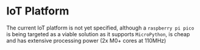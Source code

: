 # IoT Platform

The current IoT platform is not yet specified, although a `raspberry pi pico` is being targeted as a
viable solution as it supports `MicroPython`, is cheap and has extensive processing power (2x M0+
cores at 110MHz)
